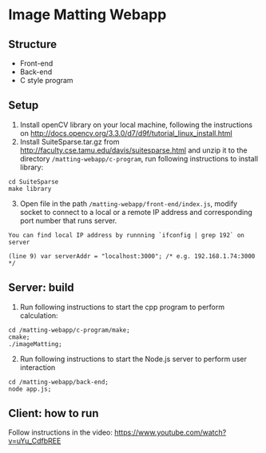 # Image Matting Webapp

## Structure
* Front-end
* Back-end
* C style program

## Setup
1. Install openCV library on your local machine, following the instructions on 
http://docs.opencv.org/3.3.0/d7/d9f/tutorial_linux_install.html
2. Install SuiteSparse.tar.gz from http://faculty.cse.tamu.edu/davis/suitesparse.html and unzip it to the directory `/matting-webapp/c-program`, run following instructions to install library:
  ```
  cd SuiteSparse
  make library
  ```
3. Open file in the path `/matting-webapp/front-end/index.js`, modify socket to connect to a local or a remote IP address and corresponding port number that runs server. 
```
You can find local IP address by runnning `ifconfig | grep 192` on server

(line 9) var serverAddr = "localhost:3000"; /* e.g. 192.168.1.74:3000 */
```

  
## Server: build
1. Run following instructions to start the cpp program to perform calculation:
```
cd /matting-webapp/c-program/make;
cmake;
./imageMatting;
```
2. Run following instructions to start the Node.js server to perform user interaction
```
cd /matting-webapp/back-end;
node app.js;
```

## Client: how to run
Follow instructions in the video: https://www.youtube.com/watch?v=uYu_CdfbREE
